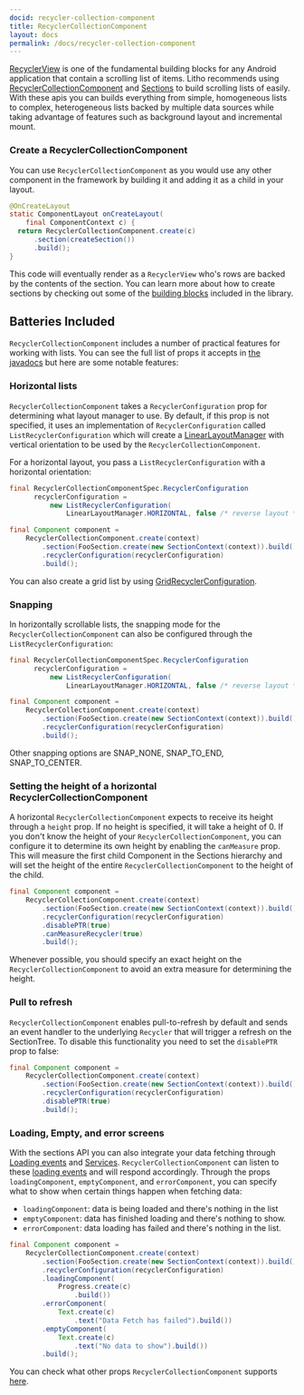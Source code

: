 ```yaml
---
docid: recycler-collection-component
title: RecyclerCollectionComponent
layout: docs
permalink: /docs/recycler-collection-component
---
```


[RecyclerView](https://developer.android.com/reference/android/support/v7/widget/RecyclerView.html) is one of the fundamental building blocks for any Android application that contain a scrolling list of items.
Litho recommends using [RecyclerCollectionComponent](/javadoc/com/facebook/litho/sections/widget/RecyclerCollectionComponent) and [Sections](/docs/sections-intro) to build scrolling lists of easily.  With these apis you can builds everything from simple, homogeneous lists to complex, heterogeneous lists backed by multiple data sources while taking advantage of features such as background layout and incremental mount.

### Create a RecyclerCollectionComponent

You can use `RecyclerCollectionComponent` as you would use any other component in the framework by building it and adding it as a child in your layout.

```java
@OnCreateLayout
static ComponentLayout onCreateLayout(
    final ComponentContext c) {
  return RecyclerCollectionComponent.create(c)
      .section(createSection())
      .build();
}
```

This code will eventually render as a `RecyclerView` who's rows are backed by the contents of the section.
You can learn more about how to create sections by checking out some of the [building blocks](/docs/sections-building-blocks) included in the library.

## Batteries Included

`RecyclerCollectionComponent` includes a number of practical features for working with lists.   You can see the full list of props it accepts in [the javadocs](/javadoc/com/facebook/litho/sections/widget/RecyclerCollectionComponent) but here are some notable features:


### Horizontal lists

`RecyclerCollectionComponent` takes a `RecyclerConfiguration` prop for determining what layout manager to use. By default, if this prop is not specified, it uses an implementation of `RecyclerConfiguration` called `ListRecyclerConfiguration` which will create a [LinearLayoutManager]() with vertical orientation to be used by the `RecyclerCollectionComponent`.

For a horizontal layout, you pass a `ListRecyclerConfiguration` with a horizontal orientation:

```java
final RecyclerCollectionComponentSpec.RecyclerConfiguration
      recyclerConfiguration =
          new ListRecyclerConfiguration(
              LinearLayoutManager.HORIZONTAL, false /* reverse layout */);

final Component component =
    RecyclerCollectionComponent.create(context)
        .section(FooSection.create(new SectionContext(context)).build())
        .recyclerConfiguration(recyclerConfiguration)
        .build();
```

You can also create a grid list by using [GridRecyclerConfiguration](/javadoc/com/facebook/litho/sections/widget/GridRecyclerConfiguration).

### Snapping

In horizontally scrollable lists, the snapping mode for the `RecyclerCollectionComponent` can also be configured through the `ListRecyclerConfiguration`:
```java
final RecyclerCollectionComponentSpec.RecyclerConfiguration
      recyclerConfiguration =
          new ListRecyclerConfiguration(
              LinearLayoutManager.HORIZONTAL, false /* reverse layout */, SNAP_TO_START);

final Component component =
    RecyclerCollectionComponent.create(context)
        .section(FooSection.create(new SectionContext(context)).build())
        .recyclerConfiguration(recyclerConfiguration)
        .build();
```

Other snapping options are SNAP_NONE, SNAP_TO_END, SNAP_TO_CENTER.


### Setting the height of a horizontal RecyclerCollectionComponent

A horizontal `RecyclerCollectionComponent` expects to receive its height through a `height` prop. If no height is specified, it will take a height of 0.
If you don't know the height of your `RecyclerCollectionComponent`, you can configure it to determine its own height by enabling the `canMeasure` prop. This will measure the first child Component in the Sections hierarchy and will set the height of the entire `RecyclerCollectionComponent` to the height of the child.

```java
final Component component =
    RecyclerCollectionComponent.create(context)
        .section(FooSection.create(new SectionContext(context)).build())
        .recyclerConfiguration(recyclerConfiguration)
        .disablePTR(true)
        .canMeasureRecycler(true)
        .build();
 ```

Whenever possible, you should specify an exact height on the `RecyclerCollectionComponent` to avoid an extra measure for determining the height.

### Pull to refresh
`RecyclerCollectionComponent` enables pull-to-refresh by default and sends an event handler to the underlying `Recycler` that will trigger a refresh on the SectionTree.
 To disable this functionality you need to set the `disablePTR` prop to false:

```java
final Component component =
    RecyclerCollectionComponent.create(context)
        .section(FooSection.create(new SectionContext(context)).build())
        .recyclerConfiguration(recyclerConfiguration)
        .disablePTR(true)
        .build();
 ```

### Loading, Empty, and error screens

With the sections API you can also integrate your data fetching through [Loading events](/docs/communicating-with-the-ui#null__loadingstate-loadingstate) and [Services](/docs/services).  `RecyclerCollectionComponent` can listen to these [loading events](/javadoc/com/facebook/litho/sections/LoadingEvent.html) and will respond accordingly.  Through the props `loadingComponent`, `emptyComponent`, and `errorComponent`, you can specify what to show when certain things happen when fetching data:
 - `loadingComponent`: data is being loaded and there's nothing in the list
 - `emptyComponent`: data has finished loading and there's nothing to show.
 - `errorComponent`: data loading has failed and there's nothing in the list.

```java
final Component component =
    RecyclerCollectionComponent.create(context)
        .section(FooSection.create(new SectionContext(context)).build())
        .recyclerConfiguration(recyclerConfiguration)
        .loadingComponent(
            Progress.create(c)
                .build())
        .errorComponent(
            Text.create(c)
                .text("Data Fetch has failed").build())
        .emptyComponent(
            Text.create(c)
                .text("No data to show").build())
        .build();
 ```

You can check what other props `RecyclerCollectionComponent` supports [here](/javadoc/com/facebook/litho/sections/widget/RecyclerCollectionComponent.html).
